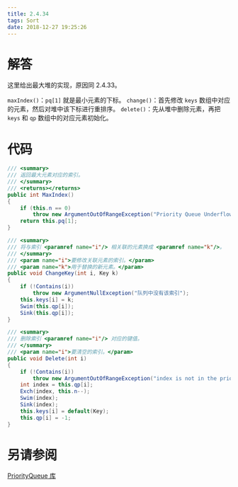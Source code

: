 ```yaml
---
title: 2.4.34
tags: Sort
date: 2018-12-27 19:25:26
---
```


# 解答

这里给出最大堆的实现，原因同 2.4.33。

`maxIndex()`：`pq[1]` 就是最小元素的下标。
`change()`：首先修改 `keys` 数组中对应的元素，然后对堆中该下标进行重排序。
`delete()`：先从堆中删除元素，再把 `keys` 和 `qp` 数组中的对应元素初始化。

# 代码

```csharp
/// <summary>
/// 返回最大元素对应的索引。
/// </summary>
/// <returns></returns>
public int MaxIndex()
{
    if (this.n == 0)
        throw new ArgumentOutOfRangeException("Priority Queue Underflow");
    return this.pq[1];
}

/// <summary>
/// 将与索引 <paramref name="i"/> 相关联的元素换成 <paramref name="k"/>。
/// </summary>
/// <param name="i">要修改关联元素的索引。</param>
/// <param name="k">用于替换的新元素。</param>
public void ChangeKey(int i, Key k)
{
    if (!Contains(i))
        throw new ArgumentNullException("队列中没有该索引");
    this.keys[i] = k;
    Swim(this.qp[i]);
    Sink(this.qp[i]);
}

/// <summary>
/// 删除索引 <paramref name="i"/> 对应的键值。
/// </summary>
/// <param name="i">要清空的索引。</param>
public void Delete(int i)
{
    if (!Contains(i))
        throw new ArgumentOutOfRangeException("index is not in the priority queue");
    int index = this.qp[i];
    Exch(index, this.n--);
    Swim(index);
    Sink(index);
    this.keys[i] = default(Key);
    this.qp[i] = -1;
}
```

# 另请参阅

[PriorityQueue 库](https://github.com/ikesnowy/Algorithms-4th-Edition-in-Csharp/tree/master/2%20Sorting/2.4/PriorityQueue)
